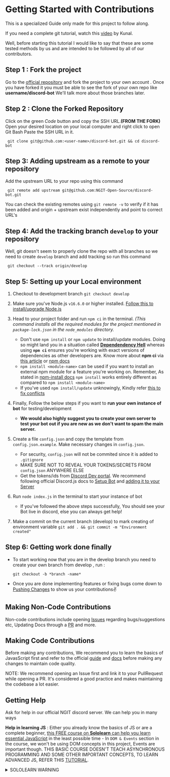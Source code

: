 # Getting Started with Contributions

This is a specialized  Guide only made for this project to follow along.

If you need a complete git tutorial, watch this [video](https://www.youtube.com/watch?v=apGV9Kg7ics&t=1152s) by Kunal. 

Well, before starting this tutorial I would like to say that these are some tested methods by us and are intended to be followed by all of our contributors.

## Step 1 : Fork the project
Go to the [official repository](https://github.com/NGIT-Open-Source/discord-bot) and fork the project to your own account .
Once you have forked it you must be able to see the fork of your own repo like 
**username/discord-bot**
We'll talk more about those branches later.
## Step 2 : Clone the Forked Repository
Click on the green *Code*  button and copy the SSH URL.**(FROM THE FORK)**
Open your desired location on your local computer and right click to open Git Bash
Paste the SSH URL in it.

     git clone git@github.com:<user-name>/discord-bot.git && cd discord-bot
## Step 3: Adding upstream as a remote to your repository

Add the upstream URL to your repo using this command

     git remote add upstream git@github.com:NGIT-Open-Source/discord-bot.git
  You can check the existing remotes using `git remote -v` to verify if it has been added and origin + upstream exist independently and point to correct URL's

## Step 4: Add the tracking branch `develop` to your repository
Well, git doesn't seem to properly clone the repo  with all branches so we need to create `develop` branch and add tracking so run this command

     git checkout --track origin/develop
  
## Step 5: Setting up your Local environment 
1. Checkout to development branch `git checkout develop`

2. Make sure you've Node.js `v16.6.0` or higher installed. [Follow this to install/upgrade Node.js](https://discordjs.guide/preparations/#installing-node-js)

3. Head to your project folder and run `npm ci` in the terminal. *(This command installs all the required modules for the project mentioned in `package-lock.json` in the `node_modules` directory.*
     - Don't use `npm install` or `npm update` to install/update modules. Doing so might land you in a situation called **[Dependendency Hell](https://en.wikipedia.org/wiki/Dependency_hell)** whereas using **`npm ci`** ensures you're working with exact versions of dependencies as other developers are. Know more about **npm ci** via [this article](https://lucasfcosta.com/2020/10/17/lockfile-guide.html) or [npm docs](https://docs.npmjs.com/cli/v7/commands/npm-ci)
     - `npm install <module-name>` can be used if you want to install an external npm module for a feature you're working on. Remember, As stated in [npm-install docs](https://docs.npmjs.com/cli/v7/commands/npm-install) `npm install` works entirely different as compared to `npm install <module-name>`
     - If you've used `npm install/update` unknowingly, Kindly refer [this to fix conflicts](https://github.com/NGIT-Open-Source/discord-bot/issues/16)

4. Finally, Follow the below steps if you want to **run your own instance of bot** for testing/development
     -  **We would also highly suggest you to create your own server to test your bot out if you are new as we don't want to spam the main server.**

5. Create a file `config.json` and copy the template from `config.json.example`. Make necessary changes in `config.json`.
     - For security, `config.json` will not be commited since it is added to `.gitignore`
     - MAKE SURE NOT TO REVEAL YOUR TOKENS/SECRETS FROM `config.json` ANYWHERE ELSE
     - Get the tokens/ids from [Discord Dev portal](https://discord.com/developers/applications). We recommend following official Discord.js docs to [Setup Bot](https://discordjs.guide/preparations/setting-up-a-bot-application.html) and [adding it to your Server](https://discordjs.guide/preparations/adding-your-bot-to-servers.html)

6. Run `node index.js` in the terminal to start your instance of bot

     -  If you've followed the above steps successfully, You should see your Bot live in discord, else you can always get help!
 
7. Make a commit on the current branch (develop) to mark creating of environment variable `git add . && git commit -m "Environment created"`

## Step 6: Getting work done finally 

 - To start working now that you are in the develop branch you need to create your own branch from develop , run : 

     `git checkout -b *branch -name*`

- Once you are done implementing features or fixing bugs come down to [Pushing Changes](PUSHING.MD) to show us your contributions✌


## Making Non-Code Contributions

Non-code contributions include opening [Issues](https://github.com/NGIT-Open-Source/discord-bot/issues) regarding bugs/suggestions etc, Updating Docs through a [PR](https://github.com/NGIT-Open-Source/discord-bot/pulls) and more.

## Making Code Contributions

Before making any contributions, We recommend you to learn the basics of JavasScript first and refer to the official [guide](https://discordjs.guide/#before-you-begin) and [docs](https://discord.js.org/#/docs/main/stable/general/welcome) before making any changes to maintain code quality.


NOTE: We recommend opening an Issue first and link it to your PullRequest while opening a PR. It's considered a good practice and makes maintaining the codebase a lot easier.

## Getting Help

Ask for help in our official NGIT discord server. We can help you in many ways 

**Help in learning JS** : Either you already know the basics of JS or are a complete beginner, [this FREE course on **Sololearn** can help you learn essential JavaScript](https://www.sololearn.com/learning/1024) in the least possible time - In `DOM & Events` section in the course, we won't be using DOM concepts in this project, Events are important though. THIS BASIC COURSE DOESN'T TEACH ASYNCHRONOUS PROGRAMMING AND SOME OTHER IMPORTANT CONCEPTS, TO LEARN ADVANCED JS, REFER THIS [TUTORIAL](https://javascript.info/).<details><summary>SOLOLEARN WARNING</summary>The **Sololearn** course isn't practice-oriented, so make sure you also practice in your local setup while learning on Sololearn.</details>

